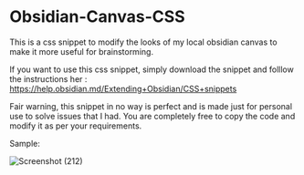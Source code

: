 # Obsidian-Canvas-CSS
This is a css snippet to modify the looks of my local obsidian canvas to make it more useful for brainstorming. 

If you want to use this css snippet, simply download the snippet and folllow the instructions her : https://help.obsidian.md/Extending+Obsidian/CSS+snippets

Fair warning, this snippet in no way is perfect and is made just for personal use to solve issues that I had. You are completely free to copy the code and modify it as per your requirements. 

Sample:

![Screenshot (212)](https://github.com/semisenioritis/Obsidian-Canvas-CSS/assets/89476245/825f2a66-113a-4bcc-a19b-6b22af66d563)
